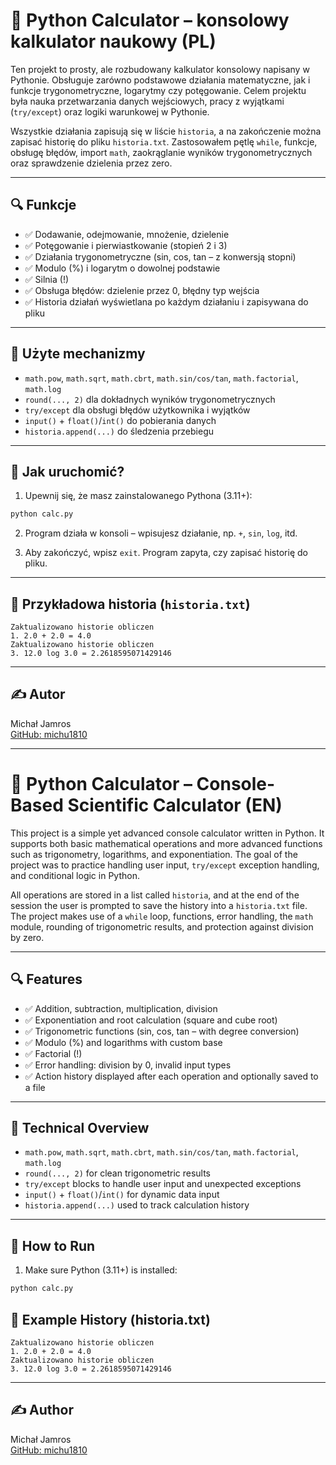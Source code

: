 # 🧮 Python Calculator – konsolowy kalkulator naukowy (PL)

Ten projekt to prosty, ale rozbudowany kalkulator konsolowy napisany w Pythonie. Obsługuje zarówno podstawowe działania matematyczne, jak i funkcje trygonometryczne, logarytmy czy potęgowanie. Celem projektu była nauka przetwarzania danych wejściowych, pracy z wyjątkami (`try/except`) oraz logiki warunkowej w Pythonie.

Wszystkie działania zapisują się w liście `historia`, a na zakończenie można zapisać historię do pliku `historia.txt`. Zastosowałem pętlę `while`, funkcje, obsługę błędów, import `math`, zaokrąglanie wyników trygonometrycznych oraz sprawdzenie dzielenia przez zero.

---

## 🔍 Funkcje

- ✅ Dodawanie, odejmowanie, mnożenie, dzielenie
- ✅ Potęgowanie i pierwiastkowanie (stopień 2 i 3)
- ✅ Działania trygonometryczne (sin, cos, tan – z konwersją stopni)
- ✅ Modulo (%) i logarytm o dowolnej podstawie
- ✅ Silnia (!)
- ✅ Obsługa błędów: dzielenie przez 0, błędny typ wejścia
- ✅ Historia działań wyświetlana po każdym działaniu i zapisywana do pliku

---

## 🧠 Użyte mechanizmy

- `math.pow`, `math.sqrt`, `math.cbrt`, `math.sin/cos/tan`, `math.factorial`, `math.log`
- `round(..., 2)` dla dokładnych wyników trygonometrycznych
- `try/except` dla obsługi błędów użytkownika i wyjątków
- `input()` + `float()`/`int()` do pobierania danych
- `historia.append(...)` do śledzenia przebiegu

---

## 🚀 Jak uruchomić?

1. Upewnij się, że masz zainstalowanego Pythona (3.11+):

```bash
python calc.py
```

2. Program działa w konsoli – wpisujesz działanie, np. `+`, `sin`, `log`, itd.

3. Aby zakończyć, wpisz `exit`. Program zapyta, czy zapisać historię do pliku.

---

## 📄 Przykładowa historia (`historia.txt`)

```
Zaktualizowano historie obliczen 
1. 2.0 + 2.0 = 4.0
Zaktualizowano historie obliczen 
3. 12.0 log 3.0 = 2.2618595071429146
```

---

## ✍️ Autor

Michał Jamros  
[GitHub: michu1810](https://github.com/michu1810)

---

# 🧮 Python Calculator – Console-Based Scientific Calculator (EN)

This project is a simple yet advanced console calculator written in Python. It supports both basic mathematical operations and more advanced functions such as trigonometry, logarithms, and exponentiation. The goal of the project was to practice handling user input, `try/except` exception handling, and conditional logic in Python.

All operations are stored in a list called `historia`, and at the end of the session the user is prompted to save the history into a `historia.txt` file. The project makes use of a `while` loop, functions, error handling, the `math` module, rounding of trigonometric results, and protection against division by zero.

---

## 🔍 Features

- ✅ Addition, subtraction, multiplication, division  
- ✅ Exponentiation and root calculation (square and cube root)  
- ✅ Trigonometric functions (sin, cos, tan – with degree conversion)  
- ✅ Modulo (%) and logarithms with custom base  
- ✅ Factorial (!)  
- ✅ Error handling: division by 0, invalid input types  
- ✅ Action history displayed after each operation and optionally saved to a file

---

## 🧠 Technical Overview

- `math.pow`, `math.sqrt`, `math.cbrt`, `math.sin/cos/tan`, `math.factorial`, `math.log`  
- `round(..., 2)` for clean trigonometric results  
- `try/except` blocks to handle user input and unexpected exceptions  
- `input()` + `float()`/`int()` for dynamic data input  
- `historia.append(...)` used to track calculation history  

---

## 🚀 How to Run

1. Make sure Python (3.11+) is installed:

```bash
python calc.py
```

## 📄 Example History (historia.txt)

```
Zaktualizowano historie obliczen 
1. 2.0 + 2.0 = 4.0
Zaktualizowano historie obliczen 
3. 12.0 log 3.0 = 2.2618595071429146
```

---

## ✍️ Author

Michał Jamros  
[GitHub: michu1810](https://github.com/michu1810)

